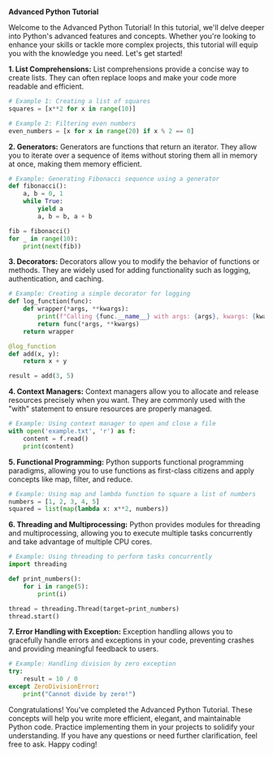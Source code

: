 **Advanced Python Tutorial**

Welcome to the Advanced Python Tutorial! In this tutorial, we'll delve deeper into Python's advanced features and concepts. Whether you're looking to enhance your skills or tackle more complex projects, this tutorial will equip you with the knowledge you need. Let's get started!

**1. List Comprehensions:**
List comprehensions provide a concise way to create lists. They can often replace loops and make your code more readable and efficient.
```python
# Example 1: Creating a list of squares
squares = [x**2 for x in range(10)]

# Example 2: Filtering even numbers
even_numbers = [x for x in range(20) if x % 2 == 0]
```

**2. Generators:**
Generators are functions that return an iterator. They allow you to iterate over a sequence of items without storing them all in memory at once, making them memory efficient.
```python
# Example: Generating Fibonacci sequence using a generator
def fibonacci():
    a, b = 0, 1
    while True:
        yield a
        a, b = b, a + b

fib = fibonacci()
for _ in range(10):
    print(next(fib))
```

**3. Decorators:**
Decorators allow you to modify the behavior of functions or methods. They are widely used for adding functionality such as logging, authentication, and caching.
```python
# Example: Creating a simple decorator for logging
def log_function(func):
    def wrapper(*args, **kwargs):
        print(f"Calling {func.__name__} with args: {args}, kwargs: {kwargs}")
        return func(*args, **kwargs)
    return wrapper

@log_function
def add(x, y):
    return x + y

result = add(3, 5)
```

**4. Context Managers:**
Context managers allow you to allocate and release resources precisely when you want. They are commonly used with the "with" statement to ensure resources are properly managed.
```python
# Example: Using context manager to open and close a file
with open('example.txt', 'r') as f:
    content = f.read()
    print(content)
```

**5. Functional Programming:**
Python supports functional programming paradigms, allowing you to use functions as first-class citizens and apply concepts like map, filter, and reduce.
```python
# Example: Using map and lambda function to square a list of numbers
numbers = [1, 2, 3, 4, 5]
squared = list(map(lambda x: x**2, numbers))
```

**6. Threading and Multiprocessing:**
Python provides modules for threading and multiprocessing, allowing you to execute multiple tasks concurrently and take advantage of multiple CPU cores.
```python
# Example: Using threading to perform tasks concurrently
import threading

def print_numbers():
    for i in range(5):
        print(i)

thread = threading.Thread(target=print_numbers)
thread.start()
```

**7. Error Handling with Exception:**
Exception handling allows you to gracefully handle errors and exceptions in your code, preventing crashes and providing meaningful feedback to users.
```python
# Example: Handling division by zero exception
try:
    result = 10 / 0
except ZeroDivisionError:
    print("Cannot divide by zero!")
```

Congratulations! You've completed the Advanced Python Tutorial. These concepts will help you write more efficient, elegant, and maintainable Python code. Practice implementing them in your projects to solidify your understanding. If you have any questions or need further clarification, feel free to ask. Happy coding!